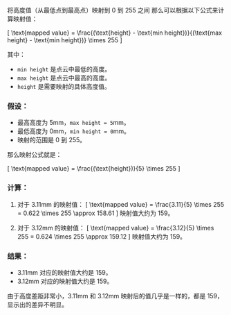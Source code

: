 将高度值（从最低点到最高点）映射到 0 到 255 之间
那么可以根据以下公式来计算映射值：

\[
\text{mapped value} = \frac{(\text{height} - \text{min height})}{(\text{max height} - \text{min height})} \times 255
\]

其中：
- `min height` 是点云中最低的高度。
- `max height` 是点云中最高的高度。
- `height` 是需要映射的具体高度值。

### 假设：
- 最高高度为 5mm，`max height = 5`mm。
- 最低高度为 0mm，`min height = 0`mm。
- 映射的范围是 0 到 255。

那么映射公式就是：

\[
\text{mapped value} = \frac{(\text{height})}{5} \times 255
\]

### 计算：
1. 对于 3.11mm 的映射值：
\[
\text{mapped value} = \frac{3.11}{5} \times 255 = 0.622 \times 255 \approx 158.61
\]
映射值大约为 159。

2. 对于 3.12mm 的映射值：
\[
\text{mapped value} = \frac{3.12}{5} \times 255 = 0.624 \times 255 \approx 159.12
\]
映射值大约为 159。

### 结果：
- 3.11mm 对应的映射值大约是 159。
- 3.12mm 对应的映射值大约是 159。

由于高度差距非常小，3.11mm 和 3.12mm 映射后的值几乎是一样的，都是 159，显示出的差异不明显。